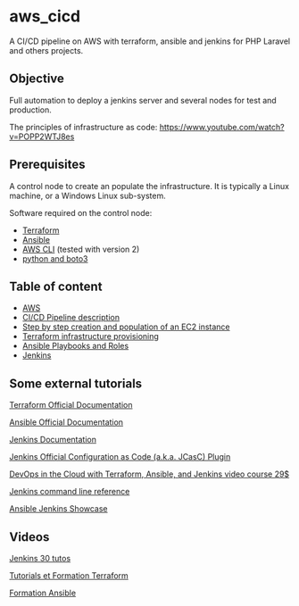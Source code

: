 # aws_cicd
A CI/CD pipeline on AWS with terraform, ansible and jenkins for PHP Laravel and others projects.

## Objective

Full automation to deploy a jenkins server and several nodes for test and production.

The principles of infrastructure as code: https://www.youtube.com/watch?v=POPP2WTJ8es

## Prerequisites

A control node to create an populate the infrastructure. It is typically a Linux machine, or a Windows Linux sub-system. 

Software required on the control node:

- [Terraform](doc/terraform.md)
- [Ansible](doc/ansible.md)
- [AWS CLI](doc/aws_cli.md) (tested with version 2)
- [python and boto3](doc/python_boto3.md)

## Table of content

- [AWS](doc/aws.md)
- [CI/CD Pipeline description](doc/pipeline.md)
- [Step by step creation and population of an EC2 instance](doc/step_by_step.md)
- [Terraform infrastructure provisioning](doc/terraform.md)
- [Ansible Playbooks and Roles](doc/ansible.md)
- [Jenkins](doc/jenkins.md)

## Some external tutorials

[Terraform Official Documentation](https://developer.hashicorp.com/terraform/docs)

[Ansible Official Documentation](https://docs.ansible.com/ansible/latest/index.html)

[Jenkins Documentation](https://www.jenkins.io/doc/)


[Jenkins  Official Configuration as Code (a.k.a. JCasC) Plugin](https://github.com/jenkinsci/configuration-as-code-plugin/blob/master/README.md)

[DevOps in the Cloud with Terraform, Ansible, and Jenkins video course 29$](https://courses.morethancertified.com/p/devops-in-the-cloud/)

[Jenkins command line reference](https://www.devopsschool.com/blog/jenkins-commands-lines-reference-from-jenkins/)



[Ansible Jenkins Showcase](https://github.com/Azulinho/ansible-jenkins-showcase)



## Videos

[Jenkins 30 tutos](https://www.youtube.com/playlist?list=PLn6POgpklwWr19VXuoVgIr32HCu0MGNt9)

[Tutorials et Formation Terraform](https://www.youtube.com/playlist?list=PLn6POgpklwWrpWnv05paAdqbFbV6gApHx)

[Formation Ansible](https://www.youtube.com/playlist?list=PLn6POgpklwWoCpLKOSw3mXCqbRocnhrh-)




